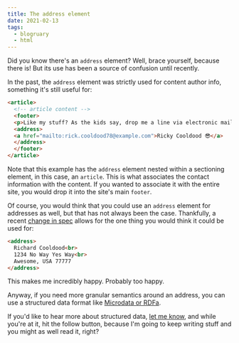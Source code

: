 ```yaml
---
title: The address element
date: 2021-02-13
tags:
  - blogruary
  - html
---
```


Did you know there's an `address` element? Well, brace yourself, because there is! But its use has been a source of confusion until recently.

In the past, the `address` element was strictly used for content author info, something it's still useful for:

```html
<article>
  <!-- article content -->
  <footer>
  <p>Like my stuff? As the kids say, drop me a line via electronic mail:</p>
  <address>
  <a href="mailto:rick.cooldood78@example.com">Ricky Cooldood 😎</a>
  </address>
  </footer>
</article>
```

Note that this example has the `address` element nested within a sectioning element, in this case, an `article`. This is what associates the contact information with the content. If you wanted to associate it with the entire site, you would drop it into the site's main `footer`.

Of course, you would think that you could use an `address` element for addresses as well, but that has not always been the case. Thankfully, a recent [change in spec](https://www.w3.org/TR/html52/grouping-content.html#the-address-element) allows for the one thing you would think it could be used for:

```html
<address>
  Richard Cooldood<br>
  1234 No Way Yes Way<br>
  Awesome, USA 77777
</address>
```

This makes me incredibly happy. Probably too happy. 

Anyway, if you need more granular semantics around an address, you can use a structured data format like [Microdata or RDFa](https://schema.org/address).

If you'd like to hear more about structured data, [let me know](https://twitter.com/therealboone), and while you're at it, hit the follow button, because I'm going to keep writing stuff and you might as well read it, right?